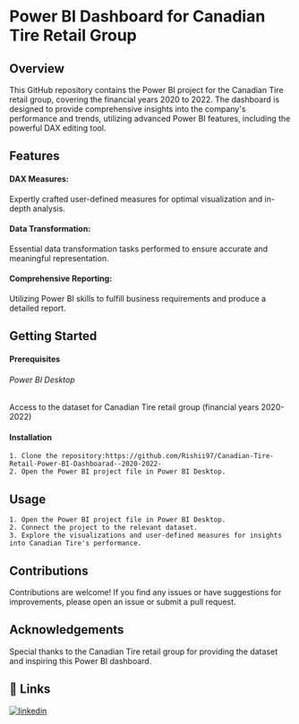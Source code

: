 
# Power BI Dashboard for Canadian Tire Retail Group
## Overview

This GitHub repository contains the Power BI project for the Canadian Tire retail group, covering the financial years 2020 to 2022. The dashboard is designed to provide comprehensive insights into the company's performance and trends, utilizing advanced Power BI features, including the powerful DAX editing tool.

## Features

#### DAX Measures: 
Expertly crafted user-defined measures for optimal visualization and in-depth analysis.
#### Data Transformation: 
Essential data transformation tasks performed to ensure accurate and meaningful representation.
#### Comprehensive Reporting: 
Utilizing Power BI skills to fulfill business requirements and produce a detailed report.

## Getting Started

####  Prerequisites

###### Power BI Desktop
Access to the dataset for Canadian Tire retail group (financial years 2020-2022) 
####  Installation
    1. Clone the repository:https://github.com/Rishii97/Canadian-Tire-Retail-Power-BI-Dashboarad--2020-2022-
    2. Open the Power BI project file in Power BI Desktop.

##  Usage
    1. Open the Power BI project file in Power BI Desktop.
    2. Connect the project to the relevant dataset.
    3. Explore the visualizations and user-defined measures for insights into Canadian Tire's performance.

##  Contributions

Contributions are welcome! If you find any issues or have suggestions for improvements, please open an issue or submit a pull request.



## Acknowledgements

Special thanks to the Canadian Tire retail group for providing the dataset and inspiring this Power BI dashboard.






## 🔗 Links
[![linkedin](https://img.shields.io/badge/linkedin-0A66C2?style=for-the-badge&logo=linkedin&logoColor=white)](https://www.linkedin.com/)


